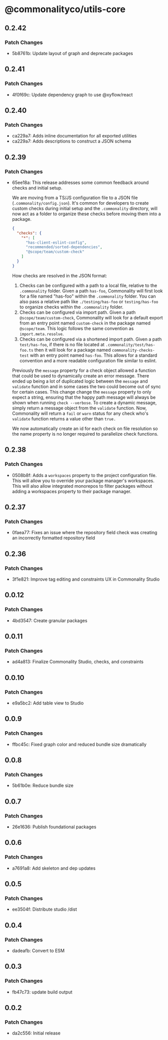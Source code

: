 # @commonalityco/utils-core

## 0.2.42

### Patch Changes

- 5b8761b: Update layout of graph and deprecate packages

## 0.2.41

### Patch Changes

- 4f0f69c: Update dependency graph to use @xyflow/react

## 0.2.40

### Patch Changes

- ca229a7: Adds inline documentation for all exported utilities
- ca229a7: Adds descriptions to construct a JSON schema

## 0.2.39

### Patch Changes

- 65ee18a: This release addresses some common feedback around checks and initial setup.

  We are moving from a TS/JS configuration file to a JSON file (`.commonality/config.json`). It's common for developers to create custom checks during initial setup and the `.commonality` directory, will now act as a folder to organize these checks before moving them into a package.

  ```json
  {
    "checks": {
      "*": [
        "has-client-eslint-config",
        "recommended/sorted-dependencies",
        "@scope/team/custom-check"
      ]
    }
  }
  ```

  How checks are resolved in the JSON format:

  1. Checks can be configured with a path to a local file, relative to the `.commonality` folder. Given a path `has-foo`, Commonality will first look for a file named "has-foo" within the `.commonality` folder. You can also pass a relative path like `./testing/has-foo` or `testing/has-foo` to organize checks within the `.commonality` folder.
  2. Checks can be configured via import path. Given a path `@scope/team/custom-check`, Commonality will look for a default export from an entry point named `custom-check` in the package named `@scope/team`. This logic follows the same convention as `import.meta.resolve`.
  3. Checks can be configured via a shortened import path. Given a path `test/has-foo`, if there is no file located at `.commonality/test/has-foo.ts` then it will look for a package named `commonality-checks-test` with an entry point named `has-foo`. This allows for a standard convention and a more readable configuration file similar to eslint.

  Previously the `message` property for a check object allowed a function that could be used to dynamically create an error message. There ended up being a lot of duplicated logic between the `message` and `validate` function and in some cases the two could become out of sync for certain cases. This change change the `message` property to only expect a string, ensuring that the happy path message will always be shown when running `check --verbose`. To create a dynamic message, simply return a message object from the `validate` function. Now, Commonality will return a `fail` or `warn` status for any check who's `validate` function returns a value other than `true.`

  We now automatically create an id for each check on file resolution so the name property is no longer required to parallelize check functions.

## 0.2.38

### Patch Changes

- 0508b8f: Adds a `workspaces` property to the project configuration file. This will allow you to override your package manager's workspaces. This will also allow integrated monorepos to filter packages without adding a workspaces property to their package manager.

## 0.2.37

### Patch Changes

- 0faea77: Fixes an issue where the repository field check was creating an incorrectly formatted repository field

## 0.2.36

### Patch Changes

- 3f1e821: Improve tag editing and constraints UX in Commonality Studio

## 0.0.12

### Patch Changes

- 4bd3547: Create granular packages

## 0.0.11

### Patch Changes

- ad4a813: Finalize Commonality Studio, checks, and constraints

## 0.0.10

### Patch Changes

- e9a5bc2: Add table view to Studio

## 0.0.9

### Patch Changes

- ffbc45c: Fixed graph color and reduced bundle size dramatically

## 0.0.8

### Patch Changes

- 5b61b0e: Reduce bundle size

## 0.0.7

### Patch Changes

- 26e1636: Publish foundational packages

## 0.0.6

### Patch Changes

- a7691a8: Add skeleton and dep updates

## 0.0.5

### Patch Changes

- ee3504f: Distribute studio /dist

## 0.0.4

### Patch Changes

- dadeafb: Convert to ESM

## 0.0.3

### Patch Changes

- fb47c73: update build output

## 0.0.2

### Patch Changes

- da2c556: Initial release
